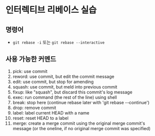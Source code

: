 # 인터렉티브 리베이스 실습

## 명령어
- `git rebase -i` 또는 `git rebase --interactive`

## 사용 가능한 커멘드
1. pick: use commit
2. reword: use commit, but edit the commit message
3. edit: use commit, but stop for amending
4. squash: use commit, but meld into previous commit
5. fixup: like "squash", but discard this commit's log message
6. exec: run command (the rest of the line) using shell
7. break: stop here (continue rebase later with 'git rebase --continue')
8. drop: remove commit
9. label: label current HEAD with a name
10. reset: reset HEAD to a label
11. merge: create a merge commit using the original merge commit's message (or the oneline, if no original merge commit was specified)